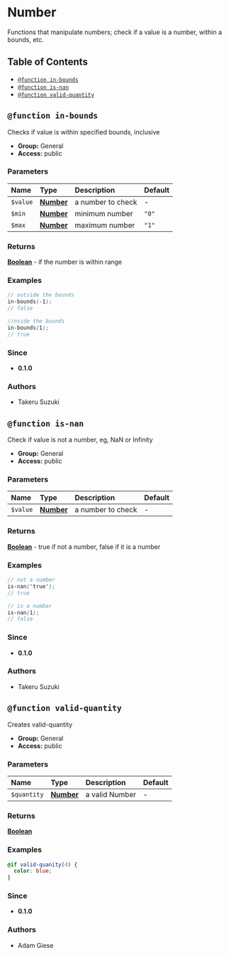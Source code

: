 # Number

Functions that manipulate numbers; check if a value is a number, within a bounds, etc.

## Table of Contents

<!-- toc -->

* [`@function in-bounds`](#function-in-bounds)
* [`@function is-nan`](#function-is-nan)
* [`@function valid-quantity`](#function-valid-quantity)

<!-- tocstop -->

## `@function in-bounds`

Checks if value is within specified bounds, inclusive

* **Group:** General
* **Access:** public

### Parameters

| Name     | Type                                                             | Description       | Default |
| :------- | :--------------------------------------------------------------- | :---------------- | :------ |
| `$value` | **[Number](https://sass-lang.com/documentation/values/numbers)** | a number to check | -       |
| `$min`   | **[Number](https://sass-lang.com/documentation/values/numbers)** | minimum number    | `"0"`   |
| `$max`   | **[Number](https://sass-lang.com/documentation/values/numbers)** | maximum number    | `"1"`   |

### Returns

**[Boolean](https://sass-lang.com/documentation/values/booleans)** - if the number is within range

### Examples

```scss
// outside the bounds
in-bounds(-1);
// false

//nside the bounds
in-bounds(1);
// true
```

### Since

* **0.1.0**

### Authors

* Takeru Suzuki

## `@function is-nan`

Check if value is not a number, eg, NaN or Infinity

* **Group:** General
* **Access:** public

### Parameters

| Name     | Type                                                             | Description       | Default |
| :------- | :--------------------------------------------------------------- | :---------------- | :------ |
| `$value` | **[Number](https://sass-lang.com/documentation/values/numbers)** | a number to check | -       |

### Returns

**[Boolean](https://sass-lang.com/documentation/values/booleans)** - true if not a number, false if it is a number

### Examples

```scss
// not a number
is-nan('true');
// true

// is a number
is-nan(1);
// false
```

### Since

* **0.1.0**

### Authors

* Takeru Suzuki

## `@function valid-quantity`

Creates valid-quantity

* **Group:** General
* **Access:** public

### Parameters

| Name        | Type                                                             | Description    | Default |
| :---------- | :--------------------------------------------------------------- | :------------- | :------ |
| `$quantity` | **[Number](https://sass-lang.com/documentation/values/numbers)** | a valid Number | -       |

### Returns

**[Boolean](https://sass-lang.com/documentation/values/booleans)**

### Examples

```scss
@if valid-quanity(4) {
  color: blue;
}
```

### Since

* **0.1.0**

### Authors

* Adam Giese
